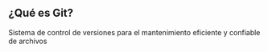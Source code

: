 ## ¿Qué es Git?
Sistema de control de versiones para el mantenimiento eficiente y confiable de archivos